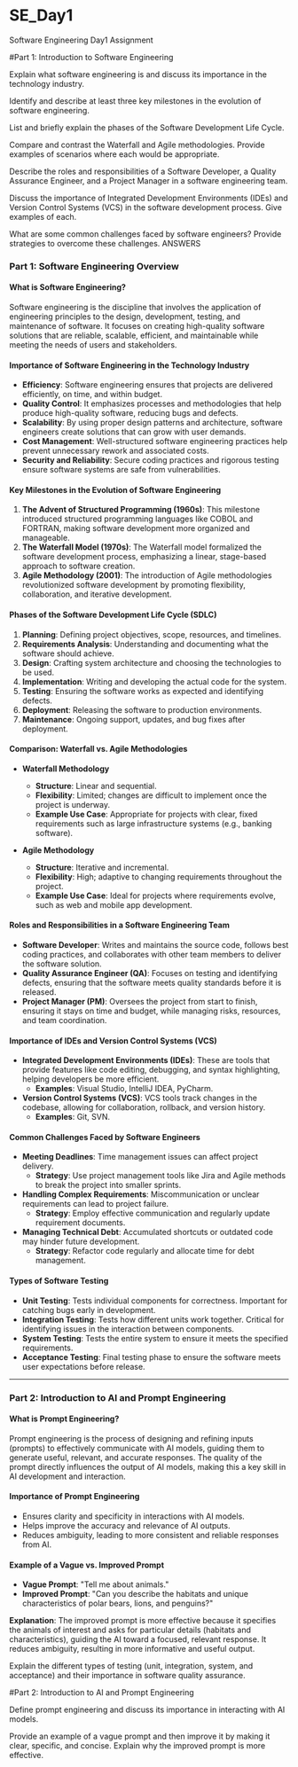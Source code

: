 # SE_Day1
Software Engineering Day1 Assignment

#Part 1: Introduction to Software Engineering

Explain what software engineering is and discuss its importance in the technology industry.


Identify and describe at least three key milestones in the evolution of software engineering.


List and briefly explain the phases of the Software Development Life Cycle.


Compare and contrast the Waterfall and Agile methodologies. Provide examples of scenarios where each would be appropriate.


Describe the roles and responsibilities of a Software Developer, a Quality Assurance Engineer, and a Project Manager in a software engineering team.


Discuss the importance of Integrated Development Environments (IDEs) and Version Control Systems (VCS) in the software development process. Give examples of each.


What are some common challenges faced by software engineers? Provide strategies to overcome these challenges.
ANSWERS
### Part 1: Software Engineering Overview

#### **What is Software Engineering?**
Software engineering is the discipline that involves the application of engineering principles to the design, development, testing, and maintenance of software. It focuses on creating high-quality software solutions that are reliable, scalable, efficient, and maintainable while meeting the needs of users and stakeholders.

#### **Importance of Software Engineering in the Technology Industry**
- **Efficiency**: Software engineering ensures that projects are delivered efficiently, on time, and within budget.
- **Quality Control**: It emphasizes processes and methodologies that help produce high-quality software, reducing bugs and defects.
- **Scalability**: By using proper design patterns and architecture, software engineers create solutions that can grow with user demands.
- **Cost Management**: Well-structured software engineering practices help prevent unnecessary rework and associated costs.
- **Security and Reliability**: Secure coding practices and rigorous testing ensure software systems are safe from vulnerabilities.

#### **Key Milestones in the Evolution of Software Engineering**
1. **The Advent of Structured Programming (1960s)**: This milestone introduced structured programming languages like COBOL and FORTRAN, making software development more organized and manageable.
2. **The Waterfall Model (1970s)**: The Waterfall model formalized the software development process, emphasizing a linear, stage-based approach to software creation.
3. **Agile Methodology (2001)**: The introduction of Agile methodologies revolutionized software development by promoting flexibility, collaboration, and iterative development.

#### **Phases of the Software Development Life Cycle (SDLC)**
1. **Planning**: Defining project objectives, scope, resources, and timelines.
2. **Requirements Analysis**: Understanding and documenting what the software should achieve.
3. **Design**: Crafting system architecture and choosing the technologies to be used.
4. **Implementation**: Writing and developing the actual code for the system.
5. **Testing**: Ensuring the software works as expected and identifying defects.
6. **Deployment**: Releasing the software to production environments.
7. **Maintenance**: Ongoing support, updates, and bug fixes after deployment.

#### **Comparison: Waterfall vs. Agile Methodologies**

- **Waterfall Methodology**
  - **Structure**: Linear and sequential.
  - **Flexibility**: Limited; changes are difficult to implement once the project is underway.
  - **Example Use Case**: Appropriate for projects with clear, fixed requirements such as large infrastructure systems (e.g., banking software).

- **Agile Methodology**
  - **Structure**: Iterative and incremental.
  - **Flexibility**: High; adaptive to changing requirements throughout the project.
  - **Example Use Case**: Ideal for projects where requirements evolve, such as web and mobile app development.

#### **Roles and Responsibilities in a Software Engineering Team**
- **Software Developer**: Writes and maintains the source code, follows best coding practices, and collaborates with other team members to deliver the software solution.
- **Quality Assurance Engineer (QA)**: Focuses on testing and identifying defects, ensuring that the software meets quality standards before it is released.
- **Project Manager (PM)**: Oversees the project from start to finish, ensuring it stays on time and budget, while managing risks, resources, and team coordination.

#### **Importance of IDEs and Version Control Systems (VCS)**
- **Integrated Development Environments (IDEs)**: These are tools that provide features like code editing, debugging, and syntax highlighting, helping developers be more efficient. 
  - **Examples**: Visual Studio, IntelliJ IDEA, PyCharm.
- **Version Control Systems (VCS)**: VCS tools track changes in the codebase, allowing for collaboration, rollback, and version history.
  - **Examples**: Git, SVN.

#### **Common Challenges Faced by Software Engineers**
- **Meeting Deadlines**: Time management issues can affect project delivery. 
  - **Strategy**: Use project management tools like Jira and Agile methods to break the project into smaller sprints.
- **Handling Complex Requirements**: Miscommunication or unclear requirements can lead to project failure.
  - **Strategy**: Employ effective communication and regularly update requirement documents.
- **Managing Technical Debt**: Accumulated shortcuts or outdated code may hinder future development.
  - **Strategy**: Refactor code regularly and allocate time for debt management.

#### **Types of Software Testing**
- **Unit Testing**: Tests individual components for correctness. Important for catching bugs early in development.
- **Integration Testing**: Tests how different units work together. Critical for identifying issues in the interaction between components.
- **System Testing**: Tests the entire system to ensure it meets the specified requirements.
- **Acceptance Testing**: Final testing phase to ensure the software meets user expectations before release.

---

### Part 2: Introduction to AI and Prompt Engineering

#### **What is Prompt Engineering?**
Prompt engineering is the process of designing and refining inputs (prompts) to effectively communicate with AI models, guiding them to generate useful, relevant, and accurate responses. The quality of the prompt directly influences the output of AI models, making this a key skill in AI development and interaction.

#### **Importance of Prompt Engineering**
- Ensures clarity and specificity in interactions with AI models.
- Helps improve the accuracy and relevance of AI outputs.
- Reduces ambiguity, leading to more consistent and reliable responses from AI.

#### **Example of a Vague vs. Improved Prompt**
- **Vague Prompt**: "Tell me about animals."
- **Improved Prompt**: "Can you describe the habitats and unique characteristics of polar bears, lions, and penguins?"
  
**Explanation**: The improved prompt is more effective because it specifies the animals of interest and asks for particular details (habitats and characteristics), guiding the AI toward a focused, relevant response. It reduces ambiguity, resulting in more informative and useful output.


Explain the different types of testing (unit, integration, system, and acceptance) and their importance in software quality assurance.


#Part 2: Introduction to AI and Prompt Engineering


Define prompt engineering and discuss its importance in interacting with AI models.


Provide an example of a vague prompt and then improve it by making it clear, specific, and concise. Explain why the improved prompt is more effective.
